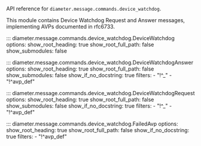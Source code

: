 API reference for `diameter.message.commands.device_watchdog`.

This module contains Device Watchdog Request and Answer messages, implementing
AVPs documented in rfc6733.

::: diameter.message.commands.device_watchdog.DeviceWatchdog
    options:
      show_root_heading: true
      show_root_full_path: false
      show_submodules: false


::: diameter.message.commands.device_watchdog.DeviceWatchdogAnswer
    options:
      show_root_heading: true
      show_root_full_path: false
      show_submodules: false
      show_if_no_docstring: true
      filters:
        - "!^_"
        - "!^avp_def"


::: diameter.message.commands.device_watchdog.DeviceWatchdogRequest
    options:
      show_root_heading: true
      show_root_full_path: false
      show_submodules: false
      show_if_no_docstring: true
      filters:
        - "!^_"
        - "!^avp_def"


::: diameter.message.commands.device_watchdog.FailedAvp
    options:
      show_root_heading: true
      show_root_full_path: false
      show_if_no_docstring: true
      filters:
        - "!^avp_def"